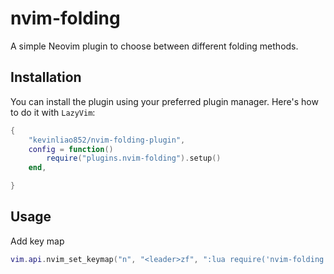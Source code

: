 # nvim-folding

A simple Neovim plugin to choose between different folding methods.

## Installation

You can install the plugin using your preferred plugin manager. Here's how to do it with `LazyVim`:

```lua
{
    "kevinliao852/nvim-folding-plugin",
    config = function()
        require("plugins.nvim-folding").setup()
    end,

}

```

## Usage

Add key map

```lua
vim.api.nvim_set_keymap("n", "<leader>zf", ":lua require('nvim-folding').choose_folding_method()<CR>", { noremap = true, silent = true })
```
